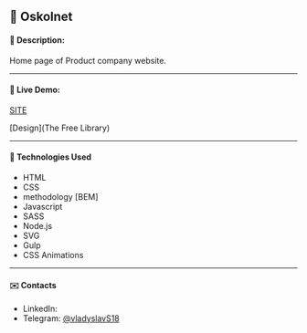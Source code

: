 

## :pushpin: Oskolnet
#### :memo: Description: 

Home page of Product company website.
___

#### :link: Live Demo: 
[SITE](https://slobodianiuk1.github.io/oskolnet/dist/)

[Design](The Free Library)
___

#### :rocket: Technologies Used

* HTML
* CSS
* methodology [BEM]
* Javascript
* SASS
* Node.js
* SVG
* Gulp
* CSS Animations

___

#### :envelope: Contacts
* LinkedIn: []()
* Telegram: [@vladyslavS18](https://t.me/vladyslavS18)
